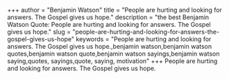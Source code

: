 +++
author = "Benjamin Watson"
title = "People are hurting and looking for answers. The Gospel gives us hope."
description = "the best Benjamin Watson Quote: People are hurting and looking for answers. The Gospel gives us hope."
slug = "people-are-hurting-and-looking-for-answers-the-gospel-gives-us-hope"
keywords = "People are hurting and looking for answers. The Gospel gives us hope.,benjamin watson,benjamin watson quotes,benjamin watson quote,benjamin watson sayings,benjamin watson saying,quotes, sayings,quote, saying, motivation"
+++
People are hurting and looking for answers. The Gospel gives us hope.
